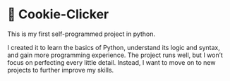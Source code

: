 # 🍪 Cookie-Clicker

This is my first self-programmed project in python.

I created it to learn the basics of Python, understand its logic and syntax, and gain more programming experience. 
The project runs well, but I won’t focus on perfecting every little detail.
Instead, I want to move on to new projects to further improve my skills.

